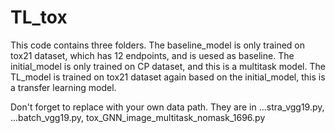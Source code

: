 # TL_tox

This code contains three folders. The baseline_model is only trained on tox21 dataset, which has 12 endpoints, and is uesed as baseline. The initial_model is only trained on CP dataset, and this is a multitask model. The TL_model is trained on tox21 dataset again based on the initial_model, this is a transfer learning model.

Don't forget to replace with your own data path. They are in ...stra_vgg19.py, ...batch_vgg19.py, tox_GNN_image_multitask_nomask_1696.py
